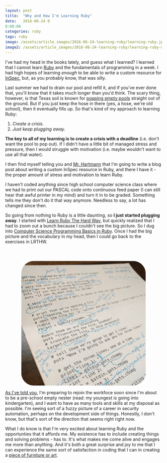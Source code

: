 ```yaml
---
layout: post
title:  "Why and How I'm Learning Ruby"
date:   2016-06-24 0
8:00:00
categories: ruby
tags: ruby
image: /assets/article_images/2016-06-24-learning-ruby/learning-ruby.jpg
image2: /assets/article_images/2016-06-24-learning-ruby/learning-ruby-mobile.jpg
---
```

I've had my head in the books lately, and guess what I learned? I learned that I cannot learn [Ruby](https://www.ruby-lang.org/en/) and the fundamentals of programming in a week. I had high hopes of learning *enough* to be able to write a custom resource for [InSpec](https://github.com/chef/inspec), but, as you probably know, that was silly.

Last summer we had to drain our pool and refill it, and if you've ever done that, you'll know that it takes much longer than you'd think. The scary thing, however, is that Texas soil is known for [popping empty pools](https://www.google.com/search?q=pool+popping+out+of+ground&espv=2&biw=1472&bih=981&tbm=isch&tbo=u&source=univ&sa=X&ved=0ahUKEwjN9e6zl8LNAhUj0YMKHZGIAVkQsAQIGw) straight out of the ground. But if you just keep the hose in there (yes, a hose, we're old school), then it eventually fills up. So that's kind of my approach to learning Ruby:

1. *Create a crisis.*
2. *Just keep plugging away.*

**The key to all of my learning is to create a crisis with a deadline** (i.e. don't want the pool to pop out). If I didn't have a little bit of managed stress and pressure, then I would struggle with motivation (i.e. maybe wouldn't want to use all that water). 

I then find myself telling you and [Mr. Hartmann](https://twitter.com/chri_hartmann) that I'm going to write a blog post about writing a custom InSpec resource in Ruby, and there I have it - the proper amount of stress and motivation to learn Ruby.

I haven't coded anything since high school computer science class where we had to print out our PASCAL code onto continuous feed paper (I can still hear that awful printer in my mind) and turn it in to be graded. Something tells me they don't do it that way anymore. Needless to say, a lot has changed since then. 

So going from nothing to Ruby is a little daunting, so **I just started plugging away**. I started with [Learn Ruby The Hard Way](http://learnrubythehardway.org/book/), but quickly realized that I had to zoom out a bunch because I couldn't see the big picture. So I dug into [Computer Science Programming Basics in Ruby](http://shop.oreilly.com/product/0636920028192.do). Once I had the big picture and the vocabulary in my head, then I could go back to the exercises in LRTHW.

<img src='/assets/article_images/2016-06-24-learning-ruby/unpacking.png' style='display: block; margin-left: auto; margin-right: auto; padding-top: 40px' />

[As I've told you](http://www.anniehedgie.com/introduction), I'm preparing to rejoin the workfoce soon since I'm about to be a pre-school empty nester (read: my youngest is going into kindergarten), and I want to have as many tools and skills at my disposal as possible. I'm seeing sort of a fuzzy picture of a career in security automation, perhaps on the development side of things. Honestly, I don't know, but that's sort of the direction that seems right right now.

What I do know is that I'm very excited about learning Ruby and the opportunties that it affords me. My existence has to include creating things and solving problems - has to. It's what makes me come alive and engages me more than anything. And it's both a great surprise and joy to me that I can experience the same sort of satisfaction in coding that I can in creating a [piece of furniture or art](https://www.instagram.com/explore/tags/reclaimedhomeinteriors/).